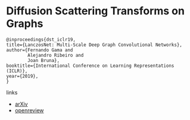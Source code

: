 # Diffusion Scattering Transforms on Graphs

```
@inproceedings{dst_iclr19,    
title={LanczosNet: Multi-Scale Deep Graph Convolutional Networks},    
author={Fernando Gama and
        Alejandro Ribeiro and
        Joan Bruna},    
booktitle={International Conference on Learning Representations (ICLR)},    
year={2019},    
}
```

links
- [arXiv](https://arxiv.org/abs/1806.08829)
- [openreview](https://openreview.net/forum?id=BygqBiRcFQ)
